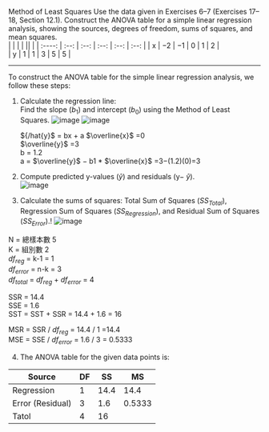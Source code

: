 Method of Least Squares Use the data given in Exercises 6–7 (Exercises 17–18, Section 12.1). Construct the ANOVA table for a simple linear regression analysis, showing the sources, degrees of freedom, sums of squares, and mean squares.  
|       |    | | || |
| :----:  | :--:   | :--: | :--: |   :--: |    :--: | 
| x | −2 | −1 | 0 | 1 | 2 |   
| y | 1  | 1  | 3 | 5 | 5 | 

---
To construct the ANOVA table for the simple linear regression analysis, we follow these steps:  
1. Calculate the regression line:  
   Find the slope ($b_1$) and intercept ($b_0$) using the Method of Least Squares.
   ![image](https://github.com/user-attachments/assets/999e35d6-81d6-419d-a184-173a6ebf420b)
   ![image](https://github.com/user-attachments/assets/e603cad0-6c83-4b6b-b10f-300857136412)
   
   ${/hat{y}$ = bx + a
   $\overline{x}$ =0  
   $\overline{y}$ =3  
   b = 1.2   
   a = $\overline{y}$ − b1 *  $\overline{x}$ =3−(1.2)(0)=3 

3. Compute predicted y-values ($\hat{y}$) and residuals (y− $\hat{y}$).  
![image](https://github.com/user-attachments/assets/788f8a23-501f-4d3d-9157-5071347044b5)


4. Calculate the sums of squares: Total Sum of Squares ($SS_{Total}$), Regression Sum of Squares ($SS_{Regression}$), and Residual Sum of Squares ($SS_{Error}$).!
![image](https://github.com/user-attachments/assets/c608e140-bcda-4d6a-b6f8-ba83beec2bb3)

N = 總樣本數 5  
K = 組別數 2  
$df_{reg}$ = k-1 = 1  
$df_{error}$ = n-k = 3   
$df_{total}$ = $df_{reg}$ + $df_{error}$  = 4 

SSR = 14.4  
SSE = 1.6  
SST = SST + SSR = 14.4 + 1.6 = 16

MSR = SSR / $df_{reg}$ = 14.4 / 1 =14.4  
MSE = SSE / $df_{error}$ = 1.6 / 3 = 0.5333  

4. The ANOVA table for the given data points is:

| Source  | DF    | SS | MS |
| ----  | --    | -- | -- |
| Regression   | 1     | 14.4  | 14.4  |
| Error (Residual) | 3     | 1.6 | 0.5333 |
| Tatol | 4     | 16 |

